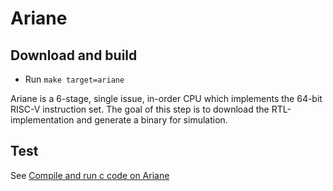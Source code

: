 # Ariane

## Download and build

* Run `make target=ariane`

Ariane is a 6-stage, single issue, in-order CPU which implements the 64-bit
RISC-V instruction set. The goal of this step is to download the
RTL-implementation and generate a binary for simulation.

## Test

See [Compile and run c code on Ariane](c.md)
